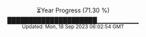 <p align="center">
⏳Year Progress (71.30 %) <br>
█████████████████████▁▁▁▁▁▁▁▁▁ <br>
<sub>Updated: Mon, 18 Sep 2023 06:02:54 GMT</sub>
</p>

